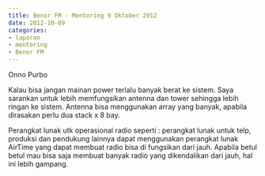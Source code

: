 ```yaml
---
title: Benor FM - Mentoring 9 Oktober 2012
date: 2012-10-09
categories:
- laporan
- mentoring
- Benor FM
---
```


Onno Purbo

Kalau bisa jangan mainan power terlalu banyak berat ke sistem. Saya sarankan untuk lebih memfungsikan antenna dan tower sehingga lebih ringan ke sistem. Antenna bisa menggunakan array yang banyak, apabila dirasakan perlu dua stack x 8 bay.

Perangkat lunak utk operasional radio seperti : perangkat lunak untuk telp, produksi dan pendukung lainnya dapat menggunakan perangkat lunak AirTime yang dapat membuat radio bisa di fungsikan dari jauh. Apabila betul betul mau bisa saja membuat banyak radio yang dikendalikan dari jauh, hal ini lebih gampang. 
